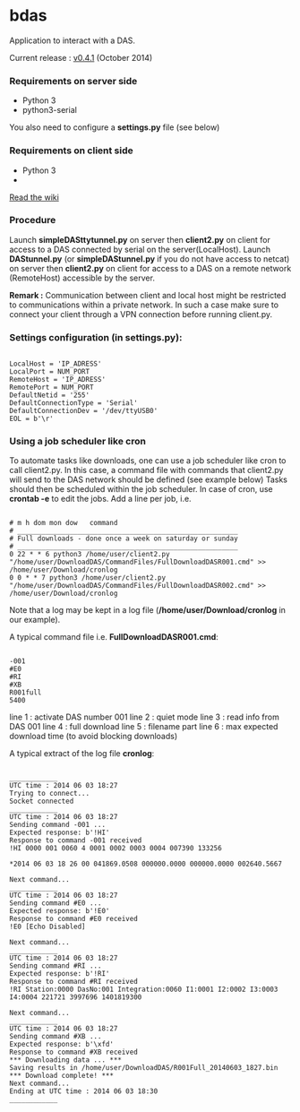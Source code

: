 # bdas

Application to interact with a DAS.

Current release :  [v0.4.1](https://github.com/UMONS-GFA/bdas/releases/tag/v0.4.1) (October 2014)


### Requirements on server side

* Python 3
* python3-serial

You also need to configure a **settings.py** file (see below)

### Requirements on client side

* Python 3
* 

[Read the wiki](https://github.com/UMONS-GFA/bdas/wiki)

### Procedure

Launch **simpleDASttytunnel.py** on server then **client2.py** on client for access to a DAS connected by serial on the server(LocalHost).
Launch  **DAStunnel.py** (or **simpleDAStunnel.py** if you do not have access to netcat) on server then **client2.py** on client for access to a DAS on a remote network (RemoteHost) accessible by the server.

**Remark :** Communication between client and local host might be restricted to communications within a private network. In such a case make sure to connect your client through a VPN connection before running client.py.

### Settings configuration (in settings.py):
```

LocalHost = 'IP_ADRESS'
LocalPort = NUM_PORT
RemoteHost = 'IP_ADRESS'
RemotePort = NUM_PORT
DefaultNetid = '255'
DefaultConnectionType = 'Serial'
DefaultConnectionDev = '/dev/ttyUSB0'
EOL = b'\r'

```

### Using a job scheduler like cron

To automate tasks like downloads, one can use a job scheduler like cron to call client2.py. In this case, a command file with commands that client2.py will send to the DAS network should be defined (see example below)
Tasks should then be scheduled within the job scheduler. In case of cron, use **crontab -e** to edit the jobs. Add a line per job, i.e.
```

# m h dom mon dow   command
# _______________________________________________________
# Full downloads - done once a week on saturday or sunday
# _______________________________________________________
0 22 * * 6 python3 /home/user/client2.py "/home/user/DownloadDAS/CommandFiles/FullDownloadDASR001.cmd" >> /home/user/Download/cronlog
0 0 * * 7 python3 /home/user/client2.py "/home/user/DownloadDAS/CommandFiles/FullDownloadDASR002.cmd" >> /home/user/Download/cronlog

```
Note that a log may be kept in a log file (**/home/user/Download/cronlog** in our example). 

A typical command file i.e. **FullDownloadDASR001.cmd**:
```

-001
#E0
#RI
#XB
R001full
5400
```

line 1 : activate DAS number 001
line 2 : quiet mode
line 3 : read info from DAS 001
line 4 : full download
line 5 : filename part
line 6 : max expected download time (to avoid blocking downloads)

A typical extract of the log file **cronlog**:
```

____________
UTC time : 2014 06 03 18:27
Trying to connect...
Socket connected
____________
UTC time : 2014 06 03 18:27
Sending command -001 ...
Expected response: b'!HI'
Response to command -001 received
!HI 0000 001 0060 4 0001 0002 0003 0004 007390 133256 

*2014 06 03 18 26 00 041869.0508 000000.0000 000000.0000 002640.5667 

Next command...
____________
UTC time : 2014 06 03 18:27
Sending command #E0 ...
Expected response: b'!E0'
Response to command #E0 received
!E0 [Echo Disabled]

Next command...
____________
UTC time : 2014 06 03 18:27
Sending command #RI ...
Expected response: b'!RI'
Response to command #RI received
!RI Station:0000 DasNo:001 Integration:0060 I1:0001 I2:0002 I3:0003 I4:0004 221721 3997696 1401819300

Next command...
____________
UTC time : 2014 06 03 18:27
Sending command #XB ...
Expected response: b'\xfd'
Response to command #XB received
*** Downloading data ... ***
Saving results in /home/user/DownloadDAS/R001Full_20140603_1827.bin
*** Download complete! ***
Next command...
Ending at UTC time : 2014 06 03 18:30
____________
```

